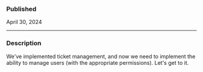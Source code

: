 ### Published

April 30, 2024

---

### Description

We've implemented ticket management, and now we need to implement the ability to manage users (with the appropriate permissions). Let's get to it.